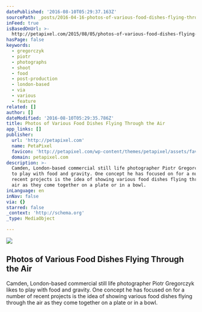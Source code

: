 ```yaml
---
datePublished: '2016-08-10T05:29:37.163Z'
sourcePath: _posts/2016-04-16-photos-of-various-food-dishes-flying-through-the-air.md
inFeed: true
isBasedOnUrl: >-
  http://petapixel.com/2015/08/05/photos-of-various-food-dishes-flying-through-the-air/
hasPage: false
keywords:
  - gregorczyk
  - piotr
  - photographs
  - shoot
  - food
  - post-production
  - london-based
  - via
  - various
  - feature
related: []
author: []
dateModified: '2016-08-10T05:29:35.786Z'
title: Photos of Various Food Dishes Flying Through the Air
app_links: []
publisher:
  url: 'http://petapixel.com'
  name: PetaPixel
  favicon: 'http://petapixel.com/wp-content/themes/petapixel/assets/favicon.ico'
  domain: petapixel.com
description: >-
  Camden, London-based commercial still life photographer Piotr Gregorczyk likes
  to play with food and gravity. One concept he has focused on for a number of
  recent projects is the idea of showing various food dishes flying through the
  air as they come together on a plate or in a bowl.
inLanguage: en
inNav: false
via: {}
starred: false
_context: 'http://schema.org'
_type: MediaObject

---
```

<article style=""><img src="https://s3-us-west-2.amazonaws.com/the-grid-img/p/ea61b8e6e7eb14f53652b069cde3df0e37aa5826.jpg" /><h1>Photos of Various Food Dishes Flying Through the Air</h1><p>Camden, London-based commercial still life photographer Piotr Gregorczyk likes to play with food and gravity. One concept he has focused on for a number of recent projects is the idea of showing various food dishes flying through the air as they come together on a plate or in a bowl.</p></article>